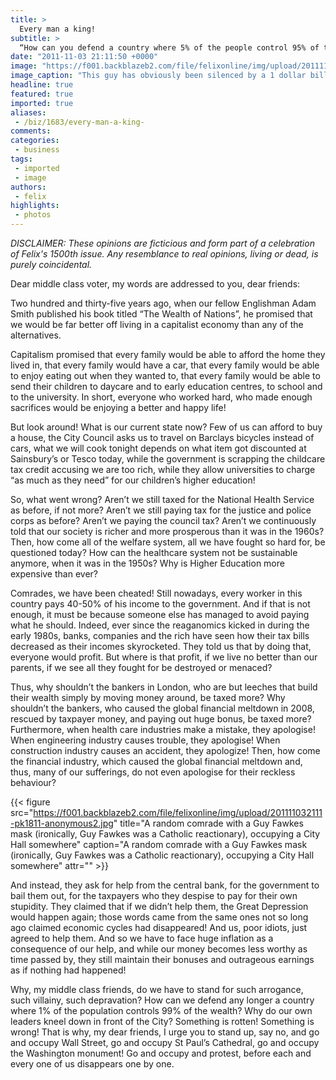 ```yaml
---
title: >
  Every man a king!
subtitle: >
  “How can you defend a country where 5% of the people control 95% of the wealth?” postulates Comrade Juggernutx
date: "2011-11-03 21:11:50 +0000"
image: "https://f001.backblazeb2.com/file/felixonline/img/upload/201111032110-pk1811-anonymous1.jpg"
image_caption: "This guy has obviously been silenced by a 1 dollar bill. Quite a bit cheap, really."
headline: true
featured: true
imported: true
aliases:
 - /biz/1683/every-man-a-king-
comments:
categories:
 - business
tags:
 - imported
 - image
authors:
 - felix
highlights:
 - photos
---
```


_DISCLAIMER: These opinions are ficticious and form part of a celebration of Felix's 1500th issue. Any resemblance to real opinions, living or dead, is purely coincidental._

Dear middle class voter, my words are addressed to you, dear friends:

Two hundred and thirty-five years ago, when our fellow Englishman Adam Smith published his book titled “The Wealth of Nations”, he promised that we would be far better off living in a capitalist economy than any of the alternatives.

Capitalism promised that every family would be able to afford the home they lived in, that every family would have a car, that every family would be able to enjoy eating out when they wanted to, that every family would be able to send their children to daycare and to early education centres, to school and to the university. In short, everyone who worked hard, who made enough sacrifices would be enjoying a better and happy life!

But look around! What is our current state now? Few of us can afford to buy a house, the City Council asks us to travel on Barclays bicycles instead of cars, what we will cook tonight depends on what item got discounted at Sainsbury’s or Tesco today, while the government is scrapping the childcare tax credit accusing we are too rich, while they allow universities to charge “as much as they need” for our children’s higher education!

So, what went wrong? Aren’t we still taxed for the National Health Service as before, if not more? Aren’t we still paying tax for the justice and police corps as before? Aren’t we paying the council tax? Aren’t we continuously told that our society is richer and more prosperous than it was in the 1960s? Then, how come all of the welfare system, all we have fought so hard for, be questioned today? How can the healthcare system not be sustainable anymore, when it was in the 1950s? Why is Higher Education more expensive than ever?

Comrades, we have been cheated! Still nowadays, every worker in this country pays 40-50% of his income to the government. And if that is not enough, it must be because someone else has managed to avoid paying what he should. Indeed, ever since the reaganomics kicked in during the early 1980s, banks, companies and the rich have seen how their tax bills decreased as their incomes skyrocketed. They told us that by doing that, everyone would profit. But where is that profit, if we live no better than our parents, if we see all they fought for be destroyed or menaced?

Thus, why shouldn’t the bankers in London, who are but leeches that build their wealth simply by moving money around, be taxed more? Why shouldn’t the bankers, who caused the global financial meltdown in 2008, rescued by taxpayer money, and paying out huge bonus, be taxed more?
 Furthermore, when health care industries make a mistake, they apologise! When engineering industry causes trouble, they apologise! When construction industry causes an accident, they apologize! Then, how come the financial industry, which caused the global financial meltdown and, thus, many of our sufferings, do not even apologise for their reckless behaviour?

{{< figure src="https://f001.backblazeb2.com/file/felixonline/img/upload/201111032111-pk1811-anonymous2.jpg" title="A random comrade with a Guy Fawkes mask (ironically, Guy Fawkes was a Catholic reactionary), occupying a City Hall somewhere" caption="A random comrade with a Guy Fawkes mask (ironically, Guy Fawkes was a Catholic reactionary), occupying a City Hall somewhere" attr="" >}}

And instead, they ask for help from the central bank, for the government to bail them out, for the taxpayers who they despise to pay for their own stupidity. They claimed that if we didn’t help them, the Great Depression would happen again; those words came from the same ones not so long ago claimed economic cycles had disappeared! And us, poor idiots, just agreed to help them. And so we have to face huge inflation as a consequence of our help, and while our money becomes less worthy as time passed by, they still maintain their bonuses and outrageous earnings as if nothing had happened!

Why, my middle class friends, do we have to stand for such arrogance, such villainy, such depravation? How can we defend any longer a country where 1% of the population controls 99% of the wealth? Why do our own leaders kneel down in front of the City? Something is rotten! Something is wrong! That is why, my dear friends, I urge you to stand up, say no, and go and occupy Wall Street, go and occupy St Paul’s Cathedral, go and occupy the Washington monument! Go and occupy and protest, before each and every one of us disappears one by one.
